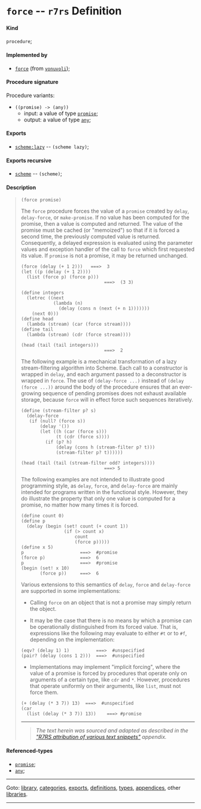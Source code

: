 

<a id='definition__r7rs__force'></a>

# `force` -- `r7rs` Definition


<a id='definition__r7rs__force__kind'></a>

#### Kind

`procedure`;


<a id='definition__r7rs__force__implemented-by'></a>

#### Implemented by

 * [`force`](../../vonuvoli/definitions/force.md#definition__vonuvoli__force) (from [`vonuvoli`](../../vonuvoli/_index.md#library__vonuvoli));


<a id='definition__r7rs__force__procedure-signature'></a>

#### Procedure signature

Procedure variants:
 * `((promise) -> (any))`
   * input: a value of type [`promise`](../../r7rs/types/promise.md#type__r7rs__promise);
   * output: a value of type [`any`](../../r7rs/types/any.md#type__r7rs__any);


<a id='definition__r7rs__force__exports'></a>

#### Exports

 * [`scheme:lazy`](../../r7rs/exports/scheme_3a_lazy.md#export__r7rs__scheme_3a_lazy) -- `(scheme lazy)`;


<a id='definition__r7rs__force__exports-recursive'></a>

#### Exports recursive

 * [`scheme`](../../r7rs/exports/scheme.md#export__r7rs__scheme) -- `(scheme)`;


<a id='definition__r7rs__force__description'></a>

#### Description

> ````
> (force promise)
> ````
> 
> 
> The `force` procedure forces the value of a `promise` created
> by `delay`, `delay-force`, or `make-promise`.
> If no value has been computed for the promise, then a value is
> computed and returned.  The value of the promise must be cached (or
> "memoized") so that if it is forced a second time, the previously
> computed value is returned.
> Consequently, a delayed expression is evaluated using the parameter
> values and exception handler of the call to `force` which first
> requested its value.
> If `promise` is not a promise, it may be returned unchanged.
> 
> ````
> (force (delay (+ 1 2)))   ===>  3
> (let ((p (delay (+ 1 2))))
>   (list (force p) (force p)))
>                                ===>  (3 3)
> 
> (define integers
>   (letrec ((next
>             (lambda (n)
>               (delay (cons n (next (+ n 1)))))))
>     (next 0)))
> (define head
>   (lambda (stream) (car (force stream))))
> (define tail
>   (lambda (stream) (cdr (force stream))))
> 
> (head (tail (tail integers)))
>                                ===>  2
> ````
> 
> The following example is a mechanical transformation of a lazy
> stream-filtering algorithm into Scheme.  Each call to a constructor is
> wrapped in `delay`, and each argument passed to a deconstructor is
> wrapped in `force`.  The use of `(delay-force ...)` instead of
> `(delay (force ...))` around the body of the procedure ensures that an
> ever-growing sequence of pending promises does not
> exhaust available storage,
> because `force` will in effect force such sequences iteratively.
> 
> ````
> (define (stream-filter p? s)
>   (delay-force
>    (if (null? (force s))
>        (delay '())
>        (let ((h (car (force s)))
>              (t (cdr (force s))))
>          (if (p? h)
>              (delay (cons h (stream-filter p? t)))
>              (stream-filter p? t))))))
> 
> (head (tail (tail (stream-filter odd? integers))))
>                                ===> 5
> ````
> 
> The following examples are not intended to illustrate good programming
> style, as `delay`, `force`, and `delay-force` are mainly intended
> for programs written in the functional style.
> However, they do illustrate the property that only one value is
> computed for a promise, no matter how many times it is forced.
> 
> ````
> (define count 0)
> (define p
>   (delay (begin (set! count (+ count 1))
>                 (if (> count x)
>                     count
>                     (force p)))))
> (define x 5)
> p                     ===>  #promise
> (force p)             ===>  6
> p                     ===>  #promise
> (begin (set! x 10)
>        (force p))     ===>  6
> ````
> 
> Various extensions to this semantics of `delay`, `force` and
> `delay-force` are supported in some implementations:
> 
>   * Calling `force` on an object that is not a promise may simply
> return the object.
> 
>   * It may be the case that there is no means by which a promise can be
> operationally distinguished from its forced value.  That is, expressions
> like the following may evaluate to either `#t` or to `#f`,
> depending on the implementation:
> 
> ````
> (eqv? (delay 1) 1)          ===>  #unspecified
> (pair? (delay (cons 1 2)))  ===>  #unspecified
> ````
> 
>   * Implementations may implement "implicit forcing", where
> the value of a promise is forced by procedures
> that operate only on arguments of a certain type, like `cdr`
> and `*`.  However, procedures that operate uniformly on their
> arguments, like `list`, must not force them.
> 
> ````
> (+ (delay (* 3 7)) 13)  ===>  #unspecified
> (car
>   (list (delay (* 3 7)) 13))    ===> #promise
> ````
> 
> 
> ----
> > *The text herein was sourced and adapted as described in the ["R7RS attribution of various text snippets"](../../r7rs/appendices/attribution.md#appendix__r7rs__attribution) appendix.*


<a id='definition__r7rs__force__referenced-types'></a>

#### Referenced-types

 * [`promise`](../../r7rs/types/promise.md#type__r7rs__promise);
 * [`any`](../../r7rs/types/any.md#type__r7rs__any);

----

Goto: [library](../../r7rs/_index.md#library__r7rs), [categories](../../r7rs/categories/_index.md#toc__r7rs__categories), [exports](../../r7rs/exports/_index.md#toc__r7rs__exports), [definitions](../../r7rs/definitions/_index.md#toc__r7rs__definitions), [types](../../r7rs/types/_index.md#toc__r7rs__types), [appendices](../../r7rs/appendices/_index.md#toc__r7rs__appendices), other [libraries](../../_libraries.md#toc__libraries).

----

